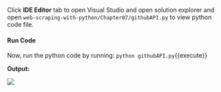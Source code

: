 Click **IDE Editor** tab to open Visual Studio and open solution explorer and open `web-scraping-with-python/Chapter07/githubAPI.py` to view python code file.

#### Run Code
Now, run the python code by running: `python githubAPI.py`{{execute}}

**Output:** 

![](https://github.com/fenago/katacoda-scenarios/raw/master/web-scraping-with-python/chapter-07/steps/10/1.JPG)
